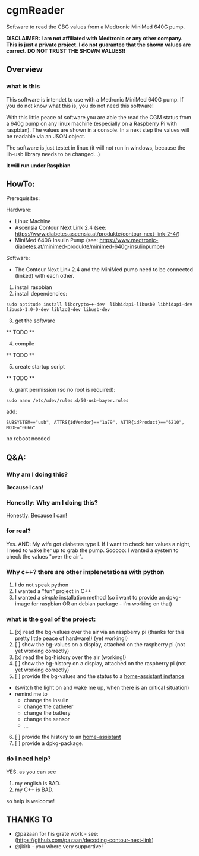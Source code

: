 # cgmReader

Software to read the CBG values from a Medtronic MiniMed 640G pump.


**DISCLAIMER: I am not affiliated with Medtronic or any other company. This is just a private project. I do not guarantee that the shown values are correct. DO NOT TRUST THE SHOWN VALUES!!**


## Overview

### what is this

This software is intendet to use with a Medronic MiniMed 640G pump. If you do not know what this is, you do not need this software!

With this little peace of software you are able the read the CGM status from a 640g pump on any linux machine (especially on a Raspberry Pi with raspbian). The values are shown in a console. In a next step the values will be readable via an JSON object.



The software is just testet in linux (it will not run in windows, because the lib-usb library needs to be changed...)

**It will run under Raspbian**



## HowTo:

Prerequisites:

Hardware:

- Linux Machine 
- Ascensia Contour Next Link 2.4 (see: https://www.diabetes.ascensia.at/produkte/contour-next-link-2-4/) 
- MiniMed 640G Insulin Pump (see: https://www.medtronic-diabetes.at/minimed-produkte/minimed-640g-insulinpumpe)


Software:

- The Contour Next Link 2.4 and the MiniMed pump need to be connected (linked) with each other. 



1. install raspbian
2. install dependencies:
```
sudo aptitude install libcrypto++-dev  libhidapi-libusb0 libhidapi-dev libusb-1.0-0-dev liblzo2-dev libusb-dev
```

3. get the software

** TODO **

4. compile 

** TODO ** 

5. create startup script

** TODO **

6. grant permission (so no root is required):

```
sudo nano /etc/udev/rules.d/50-usb-bayer.rules
```

add:

```
SUBSYSTEM=="usb", ATTRS{idVendor}=="1a79", ATTR{idProduct}=="6210", MODE="0666"
```
no reboot needed

## Q&A: 

### Why am I doing this?

**Because I can!**

### Honestly: Why am I doing this?

Honestly: Because I can!

### for real?

Yes. AND: My wife got diabetes type I. If I want to check her values a night, I need to wake her up to grab the pump. Sooooo: I wanted a system to check the values "over the air". 

### Why c++? there are other implenetations with python

1. I do not speak python
2. I wanted a "fun" project in C++
3. I wanted a *simple* installation method (so i want to provide an dpkg-image for raspbian OR an debian package - i'm working on that)

### what is the goal of the project:

1. [x] read the bg-values over the air via an raspberry pi (thanks for this pretty little peace of hardware!) (yet working!)
2. [ ] show the bg-values on a display, attached on the raspberry pi (not yet working correctly)
3. [x] read the bg-history over the air (working!)
4. [ ] show the bg-history on a display, attached on the raspberry pi (not yet working correctly)
5. [ ] provide the bg-values and the status to a [home-assistant instance](https://www.home-assistant.io/hassio/)
  - (switch the light on and wake me up, when there is an critical situation)
  - remind me to  
    - change the insulin
    - change the catheter
    - change the battery
    - change the sensor
    - ...

6. [ ] provide the history to an [home-assistant](https://www.home-assistant.io/hassio/)
7. [ ] provide a dpkg-package.

### do i need help?

YES. as you can see

1. my english is BAD.
2. my C++ is BAD.

so help is welcome!

## THANKS TO

- @pazaan for his grate work - see: (https://github.com/pazaan/decoding-contour-next-link)
- @jkirk - you where very supportive!
